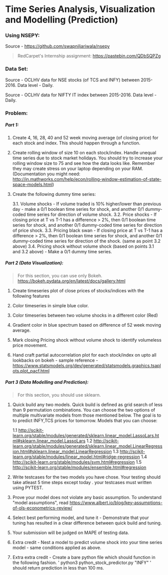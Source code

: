 # Time Series Analysis, Visualization and Modelling (Prediction)


### Using NSEPY: 

Source - https://github.com/swapniljariwala/nsepy


> RedCarpet's Internship assignment: https://pastebin.com/QDbSQPZg


### Data Set:

Source - OCLHV data for NSE stocks (of TCS and INFY) between 2015-2016. Data level - Daily.

Source - OCLHV data for NIFTY IT index between 2015-2016. Data level - Daily.


### Problem:


##### Part 1:

1. Create 4, 16, 28, 40 and 52 week moving average (of closing price) for each stock and index. This should happen through a function.

2. Create rolling window of size 10 on each stock/index. Handle unequal time series due to stock market holidays. You should try to increase your rolling window size to 75 and see how the data looks like. Remember they may create stress on your laptop depending on your RAM. (Documentation you might need: http://in.mathworks.com/help/econ/rolling-window-estimation-of-state-space-models.html)

3. Create the following dummy time series:

    3.1. Volume shocks - If volume traded is 10% higher/lower than previous day - make a 0/1 boolean time series for shock, and another 0/1 dummy-coded time series for direction of volume shock.
    3.2. Price shocks - If closing price at T vs T-1 has a difference > 2%, then 0/1 boolean time series for shock, and another 0/1 dummy-coded time series for direction of price shock.
    3.3. Pricing black swan - If closing price at T vs T-1 has a difference > 2%, then 0/1 boolean time series for shock, and another 0/1 dummy-coded time series for direction of the shock. (same as point 3.2 above)
    3.4. Pricing shock without volume shock (based on points 3.1 and 3.2 above) - Make a 0/1 dummy time series.


##### Part 2 (Data Visualization):

> For this section, you can use only Bokeh. https://bokeh.pydata.org/en/latest/docs/gallery.html

1. Create timeseries plot of close prices of stocks/indices with the following features

2. Color timeseries in simple blue color.

3. Color timeseries between two volume shocks in a different color (Red)

4. Gradient color in blue spectrum based on difference of 52 week moving average.

5. Mark closing Pricing shock without volume shock to identify volumeless price movement.

6. Hand craft partial autocorrelation plot for each stock/index on upto all lookbacks on bokeh - sample reference - https://www.statsmodels.org/dev/generated/statsmodels.graphics.tsaplots.plot_pacf.html


##### Part 3 (Data Modelling and Prediction):

> For this section, you should use sklearn.

1. Quick build any two models. Quick build is defined as grid search of less than 9 permutation combinations. You can choose the two options of multiple multivariate models from those mentioned below. The goal is to to predict INFY,TCS prices for tomorrow. Models that you can choose:

    1.1 http://scikit-learn.org/stable/modules/generated/sklearn.linear_model.LassoLars.html#sklearn.linear_model.LassoLars 
    1.2 http://scikit-learn.org/stable/modules/generated/sklearn.linear_model.LinearRegression.html#sklearn.linear_model.LinearRegression 
    1.3 http://scikit-learn.org/stable/modules/linear_model.html#ridge-regression 
    1.4 http://scikit-learn.org/stable/modules/svm.html#regression 
    1.5 http://scikit-learn.org/stable/modules/ensemble.html#regression

2. Write testcases for the two models you have chose. Your testing should take atleast 5 time steps except today . your testcases must written using PYTEST.

3. Prove your model does not violate any basic assumption. To understand "model assumptions", read https://www.albert.io/blog/key-assumptions-of-ols-econometrics-review/

4. Select best performing model, and tune it - Demonstrate that your tuning has resulted in a clear difference between quick build and tuning.

5. Your submission will be judged on MAPE of testing data.

6. Extra credit - Nest a model to predict volume shock into your time series model - same conditions applied as above.

7. Extra extra credit - Create a bare python file which should function in the following fashion. ' python3 python_stock_predictor.py "INFY" ' should return prediction in less than 100 ms.

